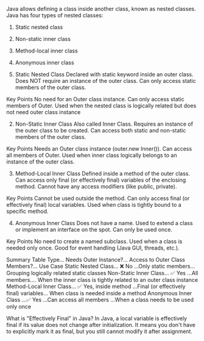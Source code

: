 Java allows defining a class inside another class, known as nested classes.
Java has four types of nested classes:

1. Static nested class
2. Non-static inner class
3. Method-local inner class
4. Anonymous inner class

5. Static Nested Class
   Declared with static keyword inside an outer class.
   Does NOT require an instance of the outer class.
   Can only access static members of the outer class.

Key Points
No need for an Outer class instance.
Can only access static members of Outer.
Used when the nested class is logically related but does not need outer class instance

2. Non-Static Inner Class
   Also called Inner Class.
   Requires an instance of the outer class to be created.
   Can access both static and non-static members of the outer class.

Key Points
Needs an Outer class instance (outer.new Inner()).
Can access all members of Outer.
Used when inner class logically belongs to an instance of the outer class.

3. Method-Local Inner Class
   Defined inside a method of the outer class.
   Can access only final (or effectively final) variables of the enclosing method.
   Cannot have any access modifiers (like public, private).

Key Points
Cannot be used outside the method.
Can only access final (or effectively final) local variables.
Used when class is tightly bound to a specific method.

4. Anonymous Inner Class
   Does not have a name.
   Used to extend a class or implement an interface on the spot.
   Can only be used once.

Key Points
No need to create a named subclass.
Used when a class is needed only once.
Good for event handling (Java GUI, threads, etc.).

Summary Table
Type... Needs Outer Instance?... Access to Outer Class Members?... Use Case
Static Nested Class... ❌ No ...Only static members... Grouping logically related static classes
Non-Static Inner Class... ✅ Yes ...All members.... When the inner class is tightly related to an outer class instance
Method-Local Inner Class... ✅ Yes, inside method ...Final (or effectively final) variables... When class is needed inside a method
Anonymous Inner Class ...✅ Yes ...Can access all members ...When a class needs to be used only once

What is "Effectively Final" in Java?
In Java, a local variable is effectively final if its value does not change after initialization. It means you don't have to explicitly mark it as final, but you still cannot modify it after assignment.

